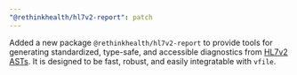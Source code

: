 ```yaml
---
"@rethinkhealth/hl7v2-report": patch
---
```


Added a new package `@rethinkhealth/hl7v2-report` to provide tools for generating standardized, type-safe, and accessible diagnostics from [HL7v2 ASTs](https://github.com/rethinkhealth/hl7v2). It is designed to be fast, robust, and easily integratable with `vfile`.
